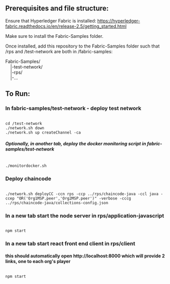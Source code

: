 ## Prerequisites and file structure:
Ensure that Hyperledger Fabric is installed: https://hyperledger-fabric.readthedocs.io/en/release-2.5/getting_started.html

Make sure to install the Fabric-Samples folder.

Once installed, add this repository to the Fabric-Samples folder such that /rps and /test-network are both in /fabric-samples:

Fabric-Samples/
<br>&nbsp;&nbsp;&nbsp;&nbsp;|-test-network/
<br>&nbsp;&nbsp;&nbsp;&nbsp;|-rps/
<br>&nbsp;&nbsp;&nbsp;&nbsp;|-...

## To Run:

### In fabric-samples/test-network - deploy test network
<code>
cd /test-network
./network.sh down
./network.sh up createChannel -ca 
</code>

##### Optionally, in another tab, deploy the docker monitoring script in fabric-samples/test-network
<code>
./monitordocker.sh
</code>

### Deploy chaincode
<code>
./network.sh deployCC -ccn rps -ccp ../rps/chaincode-java -ccl java -ccep "OR('Org1MSP.peer','Org2MSP.peer')" -verbose -cccg ../rps/chaincode-java/collections-config.json
</code>

### In a new tab start the node server in rps/application-javascript
<code>
npm start
</code>

### In a new tab start react front end client in rps/client
#### this should automatically open http://localhost:8000 which will provide 2 links, one to each org's player
<code>
npm start
</code>

